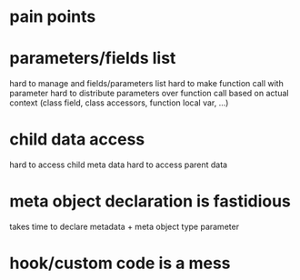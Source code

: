# pain points

# parameters/fields list
  hard to manage and fields/parameters list
  hard to make function call with parameter
  hard to distribute parameters over function call based on actual context (class field, class accessors, function local var, ...)

# child data access
  hard to access child meta data
  hard to access parent data

# meta object declaration is fastidious
  takes time to declare metadata + meta object type parameter

# hook/custom code is a mess
